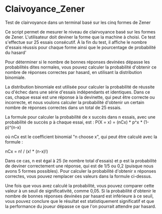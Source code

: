 # Claivoyance_Zener
Test de clairvoyance dans un terminal basé sur les cinq formes de Zener

Ce script permet de mesurer le niveau de clairvoyance basé sur les formes de Zener. L'utilisateur doit
deviner la forme que la machine à choisi. Ce test s'effectue sur 25 essais consécutif.
À la fin du test, il affiche le nombre d'essais réussis pour chaque forme ainsi que le pourcentage de 
probabilité du hasard'

Pour déterminer si le nombre de bonnes réponses devinées dépasse les probabilités dites normales, vous pouvez calculer la probabilité d'obtenir ce nombre de réponses correctes par hasard, en utilisant la distribution binomiale.

La distribution binomiale est utilisée pour calculer la probabilité de réussite ou d'échec dans une série d'essais indépendants et identiques. Dans ce cas, chaque essai est une réponse à la devinette, qui peut être correcte ou incorrecte, et nous voulons calculer la probabilité d'obtenir un certain nombre de réponses correctes dans un total de 25 essais.

La formule pour calculer la probabilité de x succès dans n essais, avec une probabilité de succès p à chaque essai, est : P(X = x) = (nCx) * p^x * (1-p)^(n-x)

où nCx est le coefficient binomial "n choose x", qui peut être calculé avec la formule :

nCx = n! / (x! * (n-x)!)

Dans ce cas, n est égal à 25 (le nombre total d'essais) et p est la probabilité de deviner correctement une réponse, qui est de 1/5 ou 0,2 (puisque nous avons 5 formes possibles). Pour calculer la probabilité d'obtenir x réponses correctes, vous pouvez remplacer ces valeurs dans la formule ci-dessus.

Une fois que vous avez calculé la probabilité, vous pouvez comparer cette valeur à un seuil de significativité, comme 0,05. Si la probabilité d'obtenir le nombre de bonnes réponses devinées par hasard est inférieure à ce seuil, vous pouvez conclure que le résultat est statistiquement significatif et que la performance du joueur dépasse ce que l'on pourrait attendre par hasard.

